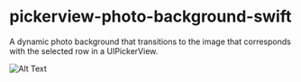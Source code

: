 # pickerview-photo-background-swift

A dynamic photo background that transitions to the image that corresponds with the selected row in a UIPickerView.

![Alt Text](https://github.com/lylewaranch/pickerview-photo-background-swift/blob/master/resources/ezgif.com-video-to-gif.gif)

